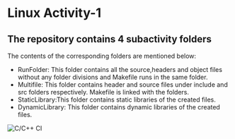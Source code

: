 # Linux Activity-1
## The repository contains 4 subactivity folders
The contents of the corresponding folders are mentioned below:
* RunFolder: This folder contains all the source,headers and object files without any folder divisions and Makefile runs in the same folder.
* Multifile: This folder contains header and source files under include and src folders respectively. Makefile is linked with the folders.
* StaticLibrary:This folder contains static libraries of the created files.
* DynamicLibrary: This folder contains dynamic libraries of the created files.

![C/C++ CI](https://github.com/99002459/LinuxActivity1/workflows/C/C++%20CI/badge.svg)
